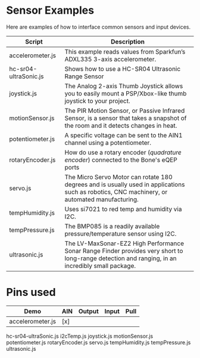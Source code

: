 # Sensor Examples
Here are examples of how to interface common sensors and input devices.

Script            | Description
------            | -----------
accelerometer.js  | This example reads values from Sparkfun’s ADXL335 3-axis accelerometer. 
hc-sr04-ultraSonic.js | Shows how to use a HC-SR04 Ultrasonic Range Sensor
joystick.js       | The Analog 2-axis Thumb Joystick allows you to easily mount a PSP/Xbox-like thumb joystick to your project.
motionSensor.js   | The PIR Motion Sensor, or Passive Infrared Sensor, is a sensor that takes a snapshot of the room and it detects changes in heat.
potentiometer.js  | A specific voltage can be sent to the AIN1 channel using a potentiometer. 
rotaryEncoder.js  | How do use a rotary encoder (_quadrature encoder_) connected to the Bone's eQEP ports
servo.js          | The Micro Servo Motor can rotate 180 degrees and is usually used in applications such as robotics, CNC machinery, or automated manufacturing.
tempHumidity.js   | Uses si7021 to red temp and humidity via I2C. 
tempPressure.js   | The BMP085 is a readily available pressure/temperature sensor using I2C. 
ultrasonic.js     | The LV-MaxSonar-EZ2 High Performance Sonar Range Finder provides very short to long-range detection and ranging, in an incredibly small package. 

# Pins used

Demo                 | AIN | Output | Input | Pull
----                 | --- | ------ | ----- | ----
accelerometer.js     | [x] |
hc-sr04-ultraSonic.js
i2cTemp.js
joystick.js
motionSensor.js
potentiometer.js
rotaryEncoder.js
servo.js
tempHumidity.js
tempPressure.js
ultrasonic.js